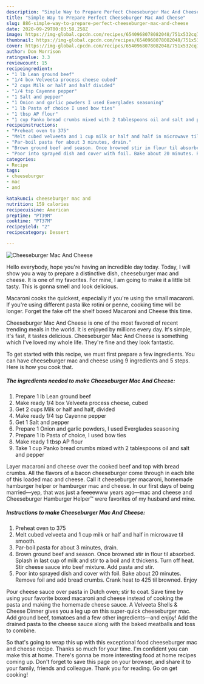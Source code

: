 ```yaml
---
description: "Simple Way to Prepare Perfect Cheeseburger Mac And Cheese"
title: "Simple Way to Prepare Perfect Cheeseburger Mac And Cheese"
slug: 886-simple-way-to-prepare-perfect-cheeseburger-mac-and-cheese
date: 2020-09-29T00:03:58.258Z
image: https://img-global.cpcdn.com/recipes/6540968078082048/751x532cq70/cheeseburger-mac-and-cheese-recipe-main-photo.jpg
thumbnail: https://img-global.cpcdn.com/recipes/6540968078082048/751x532cq70/cheeseburger-mac-and-cheese-recipe-main-photo.jpg
cover: https://img-global.cpcdn.com/recipes/6540968078082048/751x532cq70/cheeseburger-mac-and-cheese-recipe-main-photo.jpg
author: Don Morrison
ratingvalue: 3.3
reviewcount: 15
recipeingredient:
- "1 lb Lean ground beef"
- "1/4 box Velveeta process cheese cubed"
- "2 cups Milk or half and half divided"
- "1/4 tsp Cayenne pepper"
- "1 Salt and pepper"
- "1 Onion and garlic powders I used Everglades seasoning"
- "1 lb Pasta of choice I used bow ties"
- "1 tbsp AP flour"
- "1 cup Panko bread crumbs mixed with 2 tablespoons oil and salt and pepper"
recipeinstructions:
- "Preheat oven to 375"
- "Melt cubed velveeta and 1 cup milk or half and half in microwave til smooth."
- "Par-boil pasta for about 3 minutes, drain."
- "Brown ground beef and season. Once browned stir in flour til absorbed. Splash in last cup of milk and stir to a boil and it thickens. Turn off heat. Stir cheese sauce into beef mixture. Add pasta and stir."
- "Poor into sprayed dish and cover with foil. Bake about 20 minutes. Remove foil and add bread crumbs. Crank heat to 425 til browned. Enjoy"
categories:
- Recipe
tags:
- cheeseburger
- mac
- and

katakunci: cheeseburger mac and 
nutrition: 159 calories
recipecuisine: American
preptime: "PT39M"
cooktime: "PT37M"
recipeyield: "2"
recipecategory: Dessert

---
```



![Cheeseburger Mac And Cheese](https://img-global.cpcdn.com/recipes/6540968078082048/751x532cq70/cheeseburger-mac-and-cheese-recipe-main-photo.jpg)

Hello everybody, hope you're having an incredible day today. Today, I will show you a way to prepare a distinctive dish, cheeseburger mac and cheese. It is one of my favorites. For mine, I am going to make it a little bit tasty. This is gonna smell and look delicious.

Macaroni cooks the quickest, especially if you&#39;re using the small macaroni. If you&#39;re using different pasta like rotini or penne, cooking time will be longer. Forget the fake off the shelf boxed Macaroni and Cheese this time.

Cheeseburger Mac And Cheese is one of the most favored of recent trending meals in the world. It is enjoyed by millions every day. It's simple, it's fast, it tastes delicious. Cheeseburger Mac And Cheese is something which I've loved my whole life. They're fine and they look fantastic.


To get started with this recipe, we must first prepare a few ingredients. You can have cheeseburger mac and cheese using 9 ingredients and 5 steps. Here is how you cook that.

<!--inarticleads1-->

##### The ingredients needed to make Cheeseburger Mac And Cheese:

1. Prepare 1 lb Lean ground beef
1. Make ready 1/4 box Velveeta process cheese, cubed
1. Get 2 cups Milk or half and half, divided
1. Make ready 1/4 tsp Cayenne pepper
1. Get 1 Salt and pepper
1. Prepare 1 Onion and garlic powders, I used Everglades seasoning
1. Prepare 1 lb Pasta of choice, I used bow ties
1. Make ready 1 tbsp AP flour
1. Take 1 cup Panko bread crumbs mixed with 2 tablespoons oil and salt and pepper


Layer macaroni and cheese over the cooked beef and top with bread crumbs. All the flavors of a bacon cheeseburger come through in each bite of this loaded mac and cheese. Call it cheeseburger macaroni, homemade hamburger helper or hamburger mac and cheese. In our first days of being married—yep, that was just a feeeewww years ago—mac and cheese and Cheeseburger Hamburger Helper™ were favorites of my husband and mine. 

<!--inarticleads2-->

##### Instructions to make Cheeseburger Mac And Cheese:

1. Preheat oven to 375
1. Melt cubed velveeta and 1 cup milk or half and half in microwave til smooth.
1. Par-boil pasta for about 3 minutes, drain.
1. Brown ground beef and season. Once browned stir in flour til absorbed. Splash in last cup of milk and stir to a boil and it thickens. Turn off heat. Stir cheese sauce into beef mixture. Add pasta and stir.
1. Poor into sprayed dish and cover with foil. Bake about 20 minutes. Remove foil and add bread crumbs. Crank heat to 425 til browned. Enjoy


Pour cheese sauce over pasta in Dutch oven; stir to coat. Save time by using your favorite boxed macaroni and cheese instead of cooking the pasta and making the homemade cheese sauce. A Velveeta Shells &amp; Cheese Dinner gives you a leg up on this super-quick cheeseburger mac. Add ground beef, tomatoes and a few other ingredients—and enjoy! Add the drained pasta to the cheese sauce along with the baked meatballs and toss to combine. 

So that's going to wrap this up with this exceptional food cheeseburger mac and cheese recipe. Thanks so much for your time. I'm confident you can make this at home. There's gonna be more interesting food at home recipes coming up. Don't forget to save this page on your browser, and share it to your family, friends and colleague. Thank you for reading. Go on get cooking!
